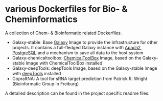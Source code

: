 various Dockerfiles for Bio- & Cheminformatics
==============================================

A collection of Chem- & Bioinformatic related Dockerfiles.

- Galaxy-stable: Base [Galaxy](http://www.galaxyproject.org) Image to provide the infrastructure for other projects. It contains a full-fledged Galaxy instance with [Apach2](http://httpd.apache.org/), [PostgreSQL](http://www.postgresql.org/) and a mechanism to save all data to the host system
- Galaxy-chemicaltoolbox: [ChemicalToolBox](https://github.com/bgruening/galaxytools/tree/master/chemicaltoolbox) Image, based on the Galaxy-stable Image with ChemicalToolBox installed
- Galaxy-deepTools: deepTools Image, based on the Galaxy-stable Image with [deepTools](http://deeptools.github.io/) installed
- CopraRNA: A tool for sRNA target prediction from Patrick R. Wright (Bioinformatic Group in Freiburg)

A detailed description can be found in the project specific readme files.
